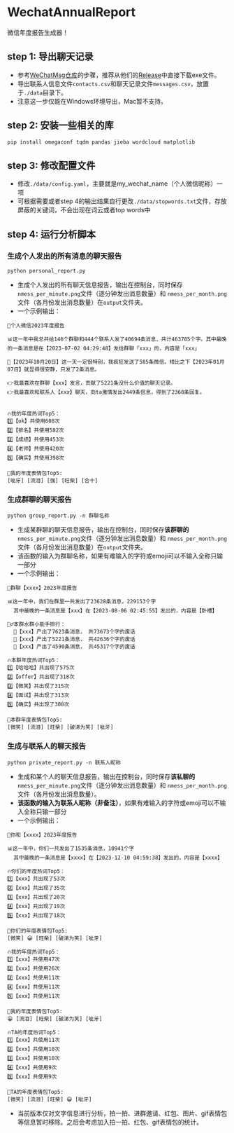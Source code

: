 # WechatAnnualReport
微信年度报告生成器！

## step 1: 导出聊天记录
- 参考[WeChatMsg仓库](https://github.com/LC044/WeChatMsg)的步骤，推荐从他们的[Release](https://github.com/LC044/WeChatMsg/releases)中直接下载exe文件。
- 导出联系人信息文件`contacts.csv`和聊天记录文件`messages.csv`，放置于`./data`目录下。
- 注意这一步仅能在Windows环境导出，Mac暂不支持。

## step 2: 安装一些相关的库
```bash
pip install omegaconf tqdm pandas jieba wordcloud matplotlib
```

## step 3: 修改配置文件
- 修改`./data/config.yaml`，主要就是my_wechat_name（个人微信昵称）一项
- 可根据需要或者step 4的输出结果自行更改`./data/stopwords.txt`文件，存放屏蔽的关键词，不会出现在词云或者top words中


## step 4: 运行分析脚本
### 生成个人发出的所有消息的聊天报告
```
python personal_report.py
```
- 生成个人发出的所有聊天信息报告，输出在控制台，同时保存`nmess_per_minute.png`文件（逐分钟发出消息数量）和 `nmess_per_month.png`文件（各月份发出消息数量）在`output`文件夹。
- 一个示例输出：

```
👏个人微信2023年度报告

📊这一年中我总共给146个群聊和444个联系人发了40694条消息，共计463785个字。其中最晚的一条消息是在【2023-07-02 04:29:48】发给群聊「xxx」的，内容是「xxx」

📅【2023年10月20日】这一天一定很特别，我疯狂发送了585条微信。相比之下【2023年01月07日】就显得很安静，只发了2条消息。

👉我最喜欢在群聊【xxx】发言，贡献了5221条没什么价值的聊天记录。
👉我最喜欢和联系人【xxx】聊天，向ta激情发出2449条信息，得到了2360条回复。


🔥我的年度热词Top5：
1️⃣【ok】共使用608次
2️⃣【排名】共使用582次
3️⃣【成绩】共使用453次
4️⃣【老师】共使用420次
5️⃣【确实】共使用398次

🤚我的年度表情包Top5:
[呲牙] [流泪] [强] [旺柴] [合十]
```

### 生成群聊的聊天报告
```
python group_report.py -n 群聊名称
```
- 生成某群聊的聊天信息报告，输出在控制台，同时保存**该群聊的**`nmess_per_minute.png`文件（逐分钟发出消息数量）和 `nmess_per_month.png`文件（各月份发出消息数量）在`output`文件夹。
- 该函数的输入为群聊名称，如果有难输入的字符或emoji可以不输入全称只输一部分
- 一个示例输出：

```
👏群聊【xxxx】2023年度报告

📊这一年中，我们在群里一共发出了23628条消息，229153个字
  其中最晚的一条消息是【xxx】在【2023-08-06 02:45:55】发出的，内容是【卧槽】

🙋‍♂️本群水群小能手排行：
  🥇【xxx】产出了7623条消息， 共73673个字的废话
  🥈【xxx】产出了5221条消息， 共42636个字的废话
  🥉【xxx】产出了4590条消息， 共45317个字的废话

🔥本群年度热词Top5：
1️⃣【哈哈哈】共出现了575次
2️⃣【offer】共出现了318次
3️⃣【微笑】共出现了315次
4️⃣【面试】共出现了313次
5️⃣【确实】共出现了300次

🤚本群年度表情包Top5:
[微笑] [流泪] [旺柴] [破涕为笑] [呲牙]
```

### 生成与联系人的聊天报告
```
python private_report.py -n 联系人昵称
```
- 生成和某个人的聊天信息报告，输出在控制台，同时保存**该私聊的**`nmess_per_minute.png`文件（逐分钟发出消息数量）和 `nmess_per_month.png`文件（各月份发出消息数量）。
- **该函数的输入为联系人昵称（非备注）**，如果有难输入的字符或emoji可以不输入全称只输一部分
- 一个示例输出：
```
👏你和【xxxx】2023年度报告

📊这一年中，你们一共发出了1535条消息，10941个字
  其中最晚的一条消息是【xxxx】在【2023-12-10 04:59:38】发出的，内容是【xxxx】

🔥你们的年度热词Top5：
1️⃣【xxx】共出现了53次
2️⃣【xxx】共出现了35次
3️⃣【xxx】共出现了20次
4️⃣【xxx】共出现了19次
5️⃣【xxx】共出现了18次

🤚你们的年度表情包Top5:
[微笑] 😀 [旺柴] [破涕为笑] [呲牙]

🔥我的年度热词Top5：
1️⃣【xxx】共使用47次
2️⃣【xxx】共使用26次
3️⃣【xxx】共使用11次
4️⃣【xxx】共使用11次
5️⃣【xxx】共使用11次

🤚我的年度表情包Top5:
😀 [流泪] [旺柴] [破涕为笑] [呲牙]

🔥TA的年度热词Top5：
1️⃣【xxx】共使用11次
2️⃣【xxx】共使用10次
3️⃣【xxx】共使用10次
4️⃣【xxx】共使用9次
5️⃣【xxx】共使用9次

🤚TA的年度表情包Top5:
[微笑] [流泪] [旺柴] 😀 [呲牙]
```

- 当前版本仅对文字信息进行分析，拍一拍、进群邀请、红包、图片、gif表情包等信息暂时移除。之后会考虑加入拍一拍、红包、gif表情包的统计。
